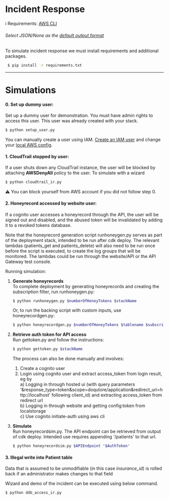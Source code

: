 # Incident Response

:information_source:
Requirements: [AWS CLI](https://docs.aws.amazon.com/cli/latest/userguide/install-cliv2.html "Install AWS CLI")
<br/> 
###### Select JSON/None as the [default output format](https://docs.aws.amazon.com/cli/latest/userguide/cli-chap-configure.html "Configuring the AWS CLI")

To simulate incident response we must install requirements and additional packages.
<br/>
```bash
 $ pip install -r requirements.txt
 ```

----
# Simulations
#### 0. Set up dummy user: 
Set up a dummy user for demonstration. You must have admin rights to access this user. This user was already created with your stack. 
```bash
$ python setup_user.py
 ```
 You can manually create a user using IAM. [Create an IAM user](https://docs.aws.amazon.com/IAM/latest/UserGuide/id_users_create.html "Create AWS IAM user guide") and change your [local AWS config](https://docs.aws.amazon.com/cli/latest/userguide/cli-chap-configure.html "Configuring the AWS CLI"). 


#### 1. CloudTrail stopped by user: 
If a user shuts down any CloudTrail instance, the user will be blocked by attaching <b>AWSDenyAll</b> policy to the user.
To simulate with a wizard
```bash
$ python cloudtrail_ir.py
 ```
:warning: You can block yourself from AWS account if you did not follow step 0. 


#### 2. Honeyrecord accessed by website user:
If a cognito user accesses a honeyrecord through the API, the user will be signed out and disabled, and the abused token will be invalidated by adding it to a revoked tokens database.

Note that the honeyrecord generation script runhoneygen.py serves as part of the deployment stack, intended to be run after cdk deploy. The relevant lambdas (patients_get and patients_delete) will also need to be run once before the script is executed, to create the log groups that will be monitored. The lambdas could be run through the website/API or the API Gateway test console.

Running simulation:
1. <b>Generate honeyrecords</b>  
To complete deployment by generating honeyrecords and creating the subscription filter, run runhoneygen.py:
    ```bash
    $ python runhoneygen.py $numberOfHoneyTokens $stackName
    ```
    Or, to run the backing script with custom inputs, use honeyrecordgen.py:
    ```bash
    $ python honeyrecordgen.py $numberOfHoneyTokens $tablename $subscriptionFilterdestinationArn $sourceLogGroupName $sourceLogGroupName2 ...
    ```
    
2. <b>Retrieve auth token for API access</b>  
Run gettoken.py and follow the instructions:
    ```bash
    $ python gettoken.py $stackName
    ```
    The process can also be done manually and involves:  
    1. Create a cognito user
    2. Login using cognito user and extract access_token from login result, eg by  
    a) Logging in through hosted ui (with query parameters '&response_type=token&scope=doqutore/application&redirect_uri=http://localhost' following client_id) and extracting access_token from redirect url  
    b) Logging in through website and getting config:token from localstorage  
    c) Use cognito initiate-auth using aws cli
 
 3. <b>Simulate</b>  
Run honeyrecordsim.py.
The API endpoint can be retrieved from output of cdk deploy.
Intended use requires appending '/patients' to that url.
    ```bash
    $ python honeyrecordsim.py $APIEndpoint "$AuthToken"
    ```


#### 3. Illegal write into Patient table
Data that is assumed to be unmodifiable (in this case _insurance_id_) is rolled back if an administrator makes changes to that field

Wizard and demo of the incident can be executed using below command.
```bash
$ python ddb_access_ir.py
```
